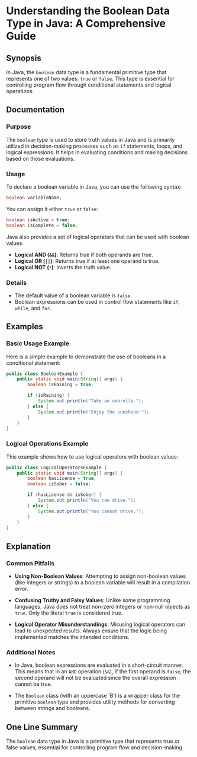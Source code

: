 <!--
Meta Description: # Understanding the Boolean Data Type in Java: A Comprehensive Guide ## Synopsis In Java, the `boolean` data type is a fundamental primitive type that...
Meta Keywords: boolean, true, java, logical, type
-->

# Understanding the Boolean Data Type in Java: A Comprehensive Guide

## Synopsis
In Java, the `boolean` data type is a fundamental primitive type that represents one of two values: `true` or `false`. This type is essential for controlling program flow through conditional statements and logical operations.

## Documentation

### Purpose
The `boolean` type is used to store truth values in Java and is primarily utilized in decision-making processes such as `if` statements, loops, and logical expressions. It helps in evaluating conditions and making decisions based on those evaluations.

### Usage
To declare a boolean variable in Java, you can use the following syntax:

```java
boolean variableName;
```

You can assign it either `true` or `false`:

```java
boolean isActive = true;
boolean isComplete = false;
```

Java also provides a set of logical operators that can be used with boolean values:

- **Logical AND (`&&`)**: Returns true if both operands are true.
- **Logical OR (`||`)**: Returns true if at least one operand is true.
- **Logical NOT (`!`)**: Inverts the truth value.

### Details
- The default value of a boolean variable is `false`.
- Boolean expressions can be used in control flow statements like `if`, `while`, and `for`.

## Examples

### Basic Usage Example
Here is a simple example to demonstrate the use of booleans in a conditional statement:

```java
public class BooleanExample {
    public static void main(String[] args) {
        boolean isRaining = true;

        if (isRaining) {
            System.out.println("Take an umbrella.");
        } else {
            System.out.println("Enjoy the sunshine!");
        }
    }
}
```

### Logical Operations Example
This example shows how to use logical operators with boolean values:

```java
public class LogicalOperatorsExample {
    public static void main(String[] args) {
        boolean hasLicense = true;
        boolean isSober = false;

        if (hasLicense && isSober) {
            System.out.println("You can drive.");
        } else {
            System.out.println("You cannot drive.");
        }
    }
}
```

## Explanation

### Common Pitfalls
- **Using Non-Boolean Values**: Attempting to assign non-boolean values (like integers or strings) to a boolean variable will result in a compilation error.
  
- **Confusing Truthy and Falsy Values**: Unlike some programming languages, Java does not treat non-zero integers or non-null objects as `true`. Only the literal `true` is considered true.

- **Logical Operator Misunderstandings**: Misusing logical operators can lead to unexpected results. Always ensure that the logic being implemented matches the intended conditions.

### Additional Notes
- In Java, boolean expressions are evaluated in a short-circuit manner. This means that in an `AND` operation (`&&`), if the first operand is `false`, the second operand will not be evaluated since the overall expression cannot be true.

- The `Boolean` class (with an uppercase 'B') is a wrapper class for the primitive `boolean` type and provides utility methods for converting between strings and booleans.

## One Line Summary
The `boolean` data type in Java is a primitive type that represents true or false values, essential for controlling program flow and decision-making.
